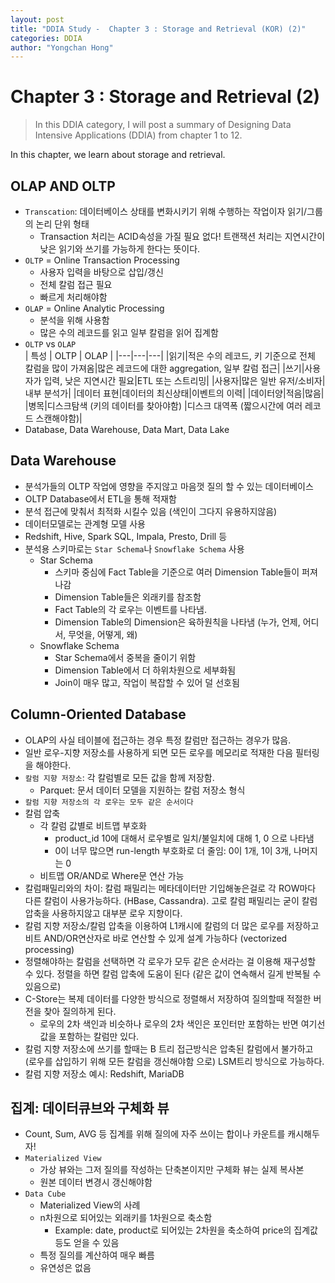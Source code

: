 ```yaml
---
layout: post
title: "DDIA Study -  Chapter 3 : Storage and Retrieval (KOR) (2)"
categories: DDIA
author: "Yongchan Hong"
---
```



# Chapter 3 : Storage and Retrieval (2)

> In this DDIA category, I will post a summary of Designing Data Intensive Applications (DDIA) from chapter 1 to 12.

In this chapter, we learn about storage and retrieval.

## OLAP AND OLTP
- `Transcation`: 데이터베이스 상태를 변화시키기 위해 수행하는 작업이자 읽기/그룹의 논리 단위 형태
    - Transaction 처리는 ACID속성을 가질 필요 없다! 트랜잭션 처리는 지연시간이 낮은 읽기와 쓰기를 가능하게 한다는 뜻이다.
- `OLTP` = Online Transaction Processing
    - 사용자 입력을 바탕으로 삽입/갱신
    - 전체 칼럼 접근 필요
    - 빠르게 처리해야함
- `OLAP` = Online Analytic Processing
    - 분석을 위해 사용함
    - 많은 수의 레코드를 읽고 일부 칼럼을 읽어 집계함
- `OLTP` vs `OLAP`  
    |   특성  |   OLTP   |    OLAP    |
    |---|---|---|
    |읽기|적은 수의 레코드, 키 기준으로 전체 칼럼을 많이 가져옴|많은 레코드에 대한 aggregation, 일부 칼럼 접근|
    |쓰기|사용자가 입력, 낮은 지연시간 필요|ETL 또는 스트리밍|
    |사용자|많은 일반 유저/소비자|내부 분석가|
    |데이터 표현|데이터의 최신상태|이벤트의 이력|
    |데이터양|적음|많음|
    |병목|디스크탐색 (키의 데이터를 찾아야함) |디스크 대역폭 (짧으시간에 여러 레코드 스캔해야함)|
- Database, Data Warehouse, Data Mart, Data Lake


## Data Warehouse
- 분석가들의 OLTP 작업에 영향을 주지않고 마음껏 질의 할 수 있는 데이터베이스
- OLTP Database에서 ETL을 통해 적재함
- 분석 접근에 맞춰서 최적화 시킬수 있음 (색인이 그다지 유용하지않음)
- 데이터모델로는 관계형 모델 사용
- Redshift, Hive, Spark SQL, Impala, Presto, Drill 등
- 분석용 스키마로는 `Star Schema`나 `Snowflake Schema` 사용
    - Star Schema
        - 스키마 중심에 Fact Table을 기준으로 여러 Dimension Table들이 퍼져나감
        - Dimension Table들은 외래키를 참조함
        - Fact Table의 각 로우는 이벤트를 나타냄.
        - Dimension Table의 Dimension은 육하원칙을 나타냄 (누가, 언제, 어디서, 무엇을, 어떻게, 왜)
    - Snowflake Schema
        - Star Schema에서 중복을 줄이기 위함
        - Dimension Table에서 더 하위차원으로 세부화됨
        - Join이 매우 많고, 작업이 복잡할 수 있어 덜 선호됨

## Column-Oriented Database
- OLAP의 사실 테이블에 접근하는 경우 특정 칼럼만 접근하는 경우가 많음.
- 일반 로우-지향 저장소를 사용하게 되면 모든 로우를 메모리로 적재한 다음 필터링을 해야한다.
- `칼럼 지향 저장소`: 각 칼럼별로 모든 값을 함께 저장함.
    - Parquet: 문서 데이터 모델을 지원하는 칼럼 저장소 형식
- `칼럼 지향 저장소의 각 로우는 모두 같은 순서이다`
- 칼럼 압축
    - 각 칼럼 값별로 비트맵 부호화
        - product_id 10에 대해서 로우별로 일치/불일치에 대해 1, 0 으로 나타냄
        - 0이 너무 많으면 run-length 부호화로 더 줄임: 0이 1개, 1이 3개, 나머지는 0
    - 비트맵 OR/AND로 Where문 연산 가능
- 칼럼패밀리와의 차이: 칼럼 패밀리는 메타데이터만 기입해놓은걸로 각 ROW마다 다른 칼럼이 사용가능하다. (HBase, Cassandra). 고로 칼럼 패밀리는 굳이 칼럼 압축을 사용하지않고 대부분 로우 지향이다.
- 칼럼 지향 저장소/칼럼 압축을 이용하여 L1캐시에 칼럼의 더 많은 로우를 저장하고 비트 AND/OR연산자로 바로 연산할 수 있게 설계 가능하다 (vectorized processing)
- 정렬해야하는 칼럼을 선택하면 각 로우가 모두 같은 순서라는 걸 이용해 재구성할 수 있다. 정렬을 하면 칼럼 압축에 도움이 된다 (같은 값이 연속해서 길게 반복될 수 있음으로)
- C-Store는 복제 데이터를 다양한 방식으로 정렬해서 저장하여 질의할때 적절한 버전을 찾아 질의하게 된다.
    - 로우의 2차 색인과 비슷하나 로우의 2차 색인은 포인터만 포함하는 반면 여기선 값을 포함하는 칼럼만 있다.
- 칼럼 지향 저장소에 쓰기를 할때는 B 트리 접근방식은 압축된 칼럼에서 불가하고 (로우를 삽입하기 위해 모든 칼럼을 갱신해야함 으로) LSM트리 방식으로 가능하다.
- 칼럼 지향 저장소 예시: Redshift, MariaDB

## 집계: 데이터큐브와 구체화 뷰
- Count, Sum, AVG 등 집계를 위해 질의에 자주 쓰이는 합이나 카운트를 캐시해두자!
- `Materialized View`
    - 가상 뷰와는 그저 질의를 작성하는 단축본이지만 구체화 뷰는 실제 복사본
    - 원본 데이터 변경시 갱신해야함
- `Data Cube`
    - Materialized View의 사례
    - n차원으로 되어있는 외래키를 1차원으로 축소함
        - Example: date, product로 되어있는 2차원을 축소하여 price의 집계값 등도 얻을 수 있음
    - 특정 질의를 계산하여 매우 빠름
    - 유연성은 없음
